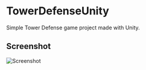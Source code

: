 # TowerDefenseUnity
Simple Tower Defense game project made with Unity.

## Screenshot
![Screenshot](https://cloud.githubusercontent.com/assets/8208992/6997577/45b65568-dbc0-11e4-86d0-f2b4f4d77a49.png "Screenshot")
